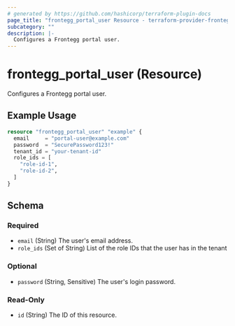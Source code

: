 ```yaml
---
# generated by https://github.com/hashicorp/terraform-plugin-docs
page_title: "frontegg_portal_user Resource - terraform-provider-frontegg"
subcategory: ""
description: |-
  Configures a Frontegg portal user.
---
```


# frontegg_portal_user (Resource)

Configures a Frontegg portal user.

## Example Usage

```terraform
resource "frontegg_portal_user" "example" {
  email     = "portal-user@example.com"
  password  = "SecurePassword123!"
  tenant_id = "your-tenant-id"
  role_ids = [
    "role-id-1",
    "role-id-2",
  ]
}
```

<!-- schema generated by tfplugindocs -->
## Schema

### Required

- `email` (String) The user's email address.
- `role_ids` (Set of String) List of the role IDs that the user has in the tenant

### Optional

- `password` (String, Sensitive) The user's login password.

### Read-Only

- `id` (String) The ID of this resource.
